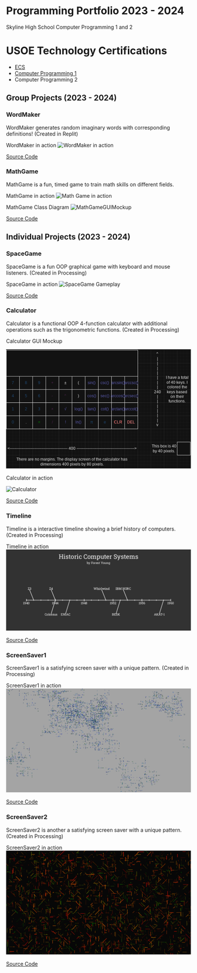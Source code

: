# Programming Portfolio 2023 - 2024
Skyline High School Computer Programming 1 and 2

# USOE Technology Certifications
* [ECS](https://github.com/ForestNYoung/programming1portfolio/blob/main/images/ECSCertification.pdf)
* [Computer Programming 1](https://github.com/ForestNYoung/programming1portfolio/blob/main/images/ComputerProgramming1Certificate.pdf)
* Computer Programming 2

## Group Projects (2023 - 2024)

### WordMaker
WordMaker generates random imaginary words with corresponding definitions! (Created in Replit)

WordMaker in action
![WordMaker in action](https://github.com/ForestNYoung/programming1portfolio/blob/main/images/WordMaker.png?raw=true)

[Source Code](https://replit.com/@9714599/WordMaker)

### MathGame
MathGame is a fun, timed game to train math skills on different fields.

MathGame in action
![Math Game in action](https://github.com/ForestNYoung/programming1portfolio/blob/main/images/MathGame.png?raw=true)

MathGame Class Diagram
![MathGameGUIMockup](https://github.com/ForestNYoung/programming1portfolio/blob/main/images/MathGameClassDiagram.png?raw=true)

[Source Code](https://replit.com/@9714599/MathGame)

## Individual Projects (2023 - 2024)

### SpaceGame
SpaceGame is a fun OOP graphical game with keyboard and mouse listeners. (Created in Processing)

SpaceGame in action
![SpaceGame Gameplay](https://github.com/ForestNYoung/programming1portfolio/blob/main/images/SpaceGame.png?raw=true)

[Source Code](https://github.com/ForestNYoung/programming1portfolio/raw/main/src/SpaceGame.zip)

### Calculator
Calculator is a functional OOP 4-function calculator with additional operations such as the trigonometric functions. (Created in Processing)

Calculator GUI Mockup

![GUI Mockup](https://github.com/ForestNYoung/programming1portfolio/blob/main/images/CalculatorGUIMockup.png?raw=true)

Calculator in action 

![Calculator](https://github.com/ForestNYoung/programming1portfolio/blob/main/images/Calculator.png?raw=true)

[Source Code](https://github.com/ForestNYoung/programming1portfolio/raw/main/src/Calculator.zip)

### Timeline
Timeline is a interactive timeline showing a brief history of computers. (Created in Processing)

Timeline in action
![Screen](https://github.com/ForestNYoung/programming1portfolio/blob/main/images/Timeline.png?raw=true)

[Source Code](https://github.com/ForestNYoung/programming1portfolio/raw/main/src/Timeline.zip)

### ScreenSaver1
ScreenSaver1 is a satisfying screen saver with a unique pattern. (Created in Processing)

ScreenSaver1 in action
![Screen](https://github.com/ForestNYoung/programming1portfolio/blob/main/images/ScreenSaver1.png?raw=true)

[Source Code](https://github.com/ForestNYoung/programming1portfolio/raw/main/src/ScreenSaver.zip)

### ScreenSaver2
ScreenSaver2 is another a satisfying screen saver with a unique pattern. (Created in Processing)

ScreenSaver2 in action
![Screen](https://github.com/ForestNYoung/programming1portfolio/blob/main/images/ScreenSaver2.png?raw=true)

[Source Code](https://github.com/ForestNYoung/programming1portfolio/raw/main/src/ScreenSaver2.zip)
